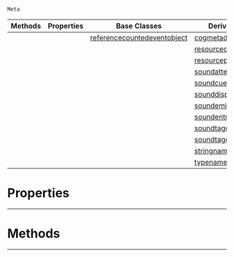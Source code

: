  `Meta`

|Methods|Properties|Base Classes|Derived Classes|
|---|---|---|---|
| | |[referencecountedeventobject](https://github.com/zeroengineteam/ZeroDocs/code_reference/class_reference/referencecountedeventobject.markdown)|[cogmetadisplay](https://github.com/zeroengineteam/ZeroDocs/code_reference/class_reference/cogmetadisplay.markdown)|
| | | |[resourcedisplayfunctions](https://github.com/zeroengineteam/ZeroDocs/code_reference/class_reference/resourcedisplayfunctions.markdown)|
| | | |[resourcepackagedisplay](https://github.com/zeroengineteam/ZeroDocs/code_reference/class_reference/resourcepackagedisplay.markdown)|
| | | |[soundattenuatordisplay](https://github.com/zeroengineteam/ZeroDocs/code_reference/class_reference/soundattenuatordisplay.markdown)|
| | | |[soundcuedisplay](https://github.com/zeroengineteam/ZeroDocs/code_reference/class_reference/soundcuedisplay.markdown)|
| | | |[sounddisplay](https://github.com/zeroengineteam/ZeroDocs/code_reference/class_reference/sounddisplay.markdown)|
| | | |[soundemitterdisplay](https://github.com/zeroengineteam/ZeroDocs/code_reference/class_reference/soundemitterdisplay.markdown)|
| | | |[soundentrydisplay](https://github.com/zeroengineteam/ZeroDocs/code_reference/class_reference/soundentrydisplay.markdown)|
| | | |[soundtagdisplay](https://github.com/zeroengineteam/ZeroDocs/code_reference/class_reference/soundtagdisplay.markdown)|
| | | |[soundtagentrydisplay](https://github.com/zeroengineteam/ZeroDocs/code_reference/class_reference/soundtagentrydisplay.markdown)|
| | | |[stringnamedisplay](https://github.com/zeroengineteam/ZeroDocs/code_reference/class_reference/stringnamedisplay.markdown)|
| | | |[typenamedisplay](https://github.com/zeroengineteam/ZeroDocs/code_reference/class_reference/typenamedisplay.markdown)|


 #  Properties


---  
 #  Methods


---  
 

 